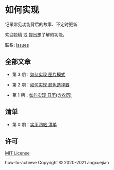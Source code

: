 # 如何实现
记录常见功能背后的故事、不定时更新

欢迎投稿 或 提出想了解的功能。 

联系: [Issues](https://github.com/angxuejian/how-to-achieve/issues)

## 全部文章

- 第 3 期：[如何实现 图片模式](docs/HTA-3-210619.md)

- 第 2 期：[如何实现 颜色选择器](docs/HTA-2-201210.md)

- 第 1 期：[如何实现 日历(含农历)](docs/HTA-1-201210.md)


## 清单
- 第 0 期：[实用网站 清单](WebList.md)



<!-- 
## 实用网站
- [从浏览器多进程到JS单线程，JS运行机制最全面的一次梳理](https://www.cnblogs.com/dailc/p/8325991.html)
- [一个优秀的前端工程师应具备哪些技能？](https://www.zhihu.com/question/26938237/answer/1490785839)
- [领域模式 + 脚本模式](https://www.zhihu.com/question/427434420/answer/1554392638)
- [Colordot-人类的拾色器](https://color.hailpixel.com/)
- [Markdown-Emoji](https://unicode.org/Public/emoji/13.0/emoji-sequences.txt)
- [Remove Image Background CN](https://www.remove.bg/zh)


<br>

- [查看全部](WebList.md) -->


## 许可
[MIT License](LICENSE)

how-to-achieve Copyright © 2020-2021 angxuejian

